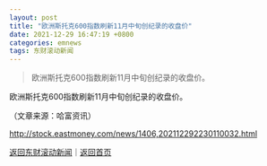 ```yaml
---
layout: post
title: "欧洲斯托克600指数刷新11月中旬创纪录的收盘价"
date: 2021-12-29 16:47:19 +0800
categories: emnews
tags: 东财滚动新闻
---
```

> 欧洲斯托克600指数刷新11月中旬创纪录的收盘价。

<p>欧洲斯托克600指数刷新11月中旬创纪录的收盘价。 </p><p class="em_media">（文章来源：哈富资讯）</p>

<http://stock.eastmoney.com/news/1406,202112292230110032.html>

[返回东财滚动新闻](//finews.withounder.com/emnews/)｜[返回首页](//finews.withounder.com/)
